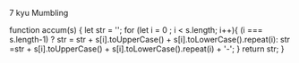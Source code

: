 7 kyu
Mumbling

function accum(s) {
 let str = '';
  for (let i = 0 ; i < s.length; i++){
   (i === s.length-1) ? str = str + s[i].toUpperCase() + s[i].toLowerCase().repeat(i): 
   str =str + s[i].toUpperCase() + s[i].toLowerCase().repeat(i) + '-';
  }
  return str;
}
